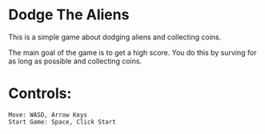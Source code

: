 # Dodge The Aliens
 This is a simple game about dodging aliens and collecting coins. 

The main goal of the game is to get a high score. You do this by surving for as long as possible and collecting coins. 

# Controls: 
	Move: WASD, Arrow Keys
	Start Game: Space, Click Start
